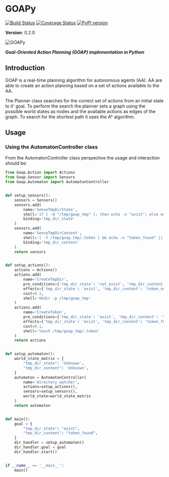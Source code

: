# GOAPy 
[![Build Status](https://travis-ci.com/leopepe/GOApy.svg?branch=v0.2.1)](https://travis-ci.com/leopepe/GOApy) [![Coverage Status](https://coveralls.io/repos/github/leopepe/GOApy/badge.svg?branch=v0.2.1)](https://coveralls.io/github/leopepe/GOApy?branch=v0.2.1) [![PyPI version](https://badge.fury.io/py/Goap.svg)](https://badge.fury.io/py/Goap)

**Version**: 0.2.0

![GOAPy](docs/_static/rdaneelolivaw.jpg "Oh my god, it's full of stars!")

***Goal-Oriented Action Planning (GOAP) implementation in Python***


## Introduction

GOAP is a real-time planning algorithm for autonomous agents (AA).
AA are able to create an action planning based on a set of actions available to the AA. 

The Planner class searches for the correct set of actions from an initial state to it' goal. 
To perform the search the planner sets a graph using the possible world states as nodes and the available actions as edges of the graph. To search  for the shortest path it uses the A* algorithm.  

## Usage

### Using the AutomatonController class

From the AutomatonController class perspective the usage and interaction should be:

```python
from Goap.Action import Actions
from Goap.Sensor import Sensors
from Goap.Automaton import AutomatonController


def setup_sensors():
    sensors = Sensors()
    sensors.add(
        name='SenseTmpDirState',
        shell='if [ -d "/tmp/goap_tmp" ]; then echo -n "exist"; else echo -n "not_exist"; fi',
        binding='tmp_dir_state'
    )
    sensors.add(
        name='SenseTmpDirContent',
        shell='[ -f /tmp/goap_tmp/.token ] && echo -n "token_found" || echo -n "token_not_found"',
        binding='tmp_dir_content'
    )
    return sensors


def setup_actions():
    actions = Actions()
    actions.add(
        name='CreateTmpDir',
        pre_conditions={'tmp_dir_state': 'not_exist', 'tmp_dir_content': 'token_not_found'},
        effects={'tmp_dir_state': 'exist', 'tmp_dir_content': 'token_not_found'},
        cost=0.1,
        shell='mkdir -p /tmp/goap_tmp'
    )
    actions.add(
        name='CreateToken',
        pre_conditions={'tmp_dir_state': 'exist', 'tmp_dir_content': 'token_not_found'},
        effects={'tmp_dir_state': 'exist', 'tmp_dir_content': 'token_found'},
        cost=0.1,
        shell='touch /tmp/goap_tmp/.token'
    )
    return actions


def setup_automaton():
    world_state_matrix = {
        "tmp_dir_state": 'Unknown',
        "tmp_dir_content": 'Unknown',
    }
    automaton = AutomatonController(
        name='directory_watcher',
        actions=setup_actions(),
        sensors=setup_sensors(),
        world_state=world_state_matrix
    )
    return automaton


def main():
    goal = {
        "tmp_dir_state": "exist",
        "tmp_dir_content": "token_found",
    }
    dir_handler = setup_automaton()
    dir_handler.goal = goal
    dir_handler.start()


if __name__ == '__main__':
    main()
```

